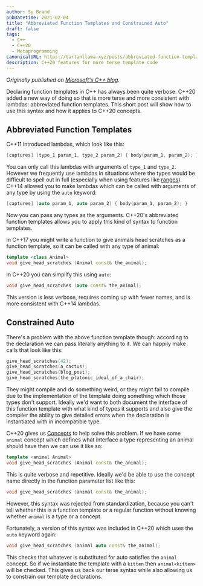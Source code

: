 ```yaml
---
author: Sy Brand
pubDatetime: 2021-02-04
title: "Abbreviated Function Templates and Constrained Auto"
draft: false
tags:
  - C++
  - C++20
  - Metaprogramming
canonicalURL: https://tartanllama.xyz/posts/abbreviated-function-templates
description: C++20 features for more terse template code
---
```


_Originally published on [Microsoft's C++ blog](https://devblogs.microsoft.com/cppblog/abbreviated-function-templates-and-constrained-auto/)._

Declaring function templates in C++ has always been quite verbose. C++20 added a new way of doing so that is more terse and more consistent with lambdas: abbreviated function templates. This short post will show how to use this syntax and how it applies to C++20 concepts.

## Abbreviated Function Templates

C++11 introduced lambdas, which look like this:

```cpp
[captures] (type_1 param_1, type_2 param_2) { body(param_1, param_2); }
```

You can only call this lambdas with arguments of `type_1` and `type_2`. However we frequently use lambdas in situations where the types would be difficult to spell out in full (especially when using features like [ranges](https://en.cppreference.com/w/cpp/ranges)). C++14 allowed you to make lambdas which can be called with arguments of any type by using the `auto` keyword:

```cpp
[captures] (auto param_1, auto param_2) { body(param_1, param_2); }
```

Now you can pass any types as the arguments. C++20's abbreviated function templates allows you to apply this kind of syntax to function templates.

In C++17 you might write a function to give animals head scratches as a function template, so it can be called with any type of animal:

```cpp
template <class Animal>
void give_head_scratches (Animal const& the_animal);
```

In C++20 you can simplify this using `auto`:

```cpp
void give_head_scratches (auto const& the_animal);
```

This version is less verbose, requires coming up with fewer names, and is more consistent with C++14 lambdas.

## Constrained Auto

There's a problem with the above function template though: according to the declaration we can pass literally anything to it. We can happily make calls that look like this:

```cpp
give_head_scratches(42);
give_head_scratches(a_cactus);
give_head_scratches(blog_post);
give_head_scratches(the_platonic_ideal_of_a_chair);
```

They might compile and do something weird, or they might fail to compile due to the implementation of the template doing something which those types don't support. Ideally we'd want to both document the interface of this function template with what kind of types it supports and also give the compiler the ability to give detailed errors when the declaration is instantiated with in incompatible type.

C++20 gives us [Concepts](https://cppreference.com/w/cpp/language/constraints.html) to help solve this problem. If we have some `animal` concept which defines what interface a type representing an animal should have then we can use it like so:

```cpp
template <animal Animal>
void give_head_scratches (Animal const& the_animal);
```

This is quite verbose and repetitive. Ideally we'd be able to use the concept name directly in the function parameter list like this:

```cpp
void give_head_scratches (animal const& the_animal);
```

However, this syntax was rejected from standardization, because you can't tell whether this is a function template or a regular function without knowing whether `animal` is a type or a concept.

Fortunately, a version of this syntax was included in C++20 which uses the `auto` keyword again:

```cpp
void give_head_scratches (animal auto const& the_animal);
```

This checks that whatever is substituted for auto satisfies the `animal` concept. So if we instantiate the template with a `kitten` then `animal<kitten>` will be checked. This gives us back our terse syntax while also allowing us to constrain our template declarations.
